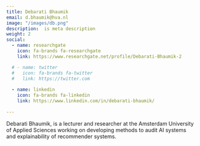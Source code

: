 ```yaml
---
title: Debarati Bhaumik
email: d.bhaumik@hva.nl
image: "/images/db.png"
description:  is meta description
weight: 2
social:
  - name: researchgate
    icon: fa-brands fa-researchgate
    link: https://www.researchgate.net/profile/Debarati-Bhaumik-2

  # - name: twitter
  #   icon: fa-brands fa-twitter
  #   link: https://twitter.com
    
  - name: linkedin
    icon: fa-brands fa-linkedin
    link: https://www.linkedin.com/in/debarati-bhaumik/
  
---
```


Debarati Bhaumik, is a lecturer and researcher at the Amsterdam University of Applied Sciences working on developing methods to audit AI systems and explainability of recommender systems.
